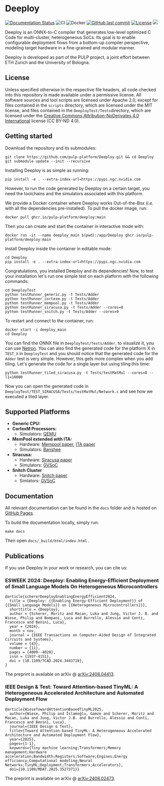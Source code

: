 # Deeploy

[![Documentation Status](https://img.shields.io/github/deployments/pulp-platform/Deeploy/github-pages?logo=readthedocs&logoColor=white&label=Docs
)](https://pulp-platform.github.io/Deeploy/)
![CI](https://github.com/pulp-platform/Deeploy/actions/workflows/CI.yml/badge.svg?branch=devel)
![Docker](https://github.com/pulp-platform/Deeploy/actions/workflows/BuildDocker.yml/badge.svg)
[![GitHub last commit](https://img.shields.io/github/last-commit/pulp-platform/Deeploy)](#)
[![License](https://img.shields.io/badge/License-Apache%202.0-blue.svg)](https://opensource.org/licenses/Apache-2.0)
![](https://img.shields.io/badge/Provided_by_PULP_Platform-24AF4B)

Deeploy is an ONNX-to-C compiler that generates low-level optimized C Code for multi-cluster, heterogeneous SoCs. Its goal is to enable configurable deployment flows from a bottom-up compiler perspective, modeling target hardware in a fine-grained and modular manner.

Deeploy is developed as part of the PULP project, a joint effort between ETH Zurich and the University of Bologna.

## License

Unless specified otherwise in the respective file headers, all code checked into this repository is made available under a permissive license. All software sources and tool scripts are licensed under Apache 2.0, except for files contained in the `scripts` directory, which are licensed under the MIT license, and files contained in the `DeeployTest/Tests`directory, which are licensed under the [Creative Commons Attribution-NoDerivates 4.0 International](https://creativecommons.org/licenses/by-nd/4.0) license (CC BY-ND 4.0).

## Getting started

Download the repository and its submodules:
```
git clone https://github.com/pulp-platform/Deeploy.git && cd Deeploy
git submodule update --init --recursive
```

Installing Deeploy is as simple as running:
```
pip install -e . --extra-index-url=https://pypi.ngc.nvidia.com
```
However, to run the code generated by Deeploy on a certain target, you need the toolchains and the simulators associated with this platform.

We provide a Docker container where Deeploy works Out-of-the-Box (*i.e.* with all the dependencies pre-installed). To pull the docker image, run:
```
docker pull ghcr.io/pulp-platform/deeploy:main
```
Then you can create and start the container in interactive mode with:
```
docker run -it --name deeploy_main $(pwd):/app/Deeploy ghcr.io/pulp-platform/deeploy:main
```
Install Deeploy inside the container in editable mode:
```
cd Deeploy
pip install -e . --extra-index-url=https://pypi.ngc.nvidia.com
```
Congratulations, you installed Deeploy and its dependencies! Now, to test your installation let's run one simple test on each platform with the following commands:
```
cd DeeployTest
python testRunner_generic.py -t Tests/Adder
python testRunner_cortexm.py -t Tests/Adder
python testRunner_mempool.py -t Tests/Adder
python testRunner_siracusa.py -t Tests/Adder --cores=8
python testRunner_snitch.py -t Tests/Adder --cores=9
```

To restart and connect to the container, run:
```
docker start -i deeploy_main
cd Deeploy
```

You can find the ONNX file in `DeeployTest/Tests/Adder`, to visualize it, you can use [Netron](https://netron.app/). You can also find the generated code for the platform X in `TEST_X` in `DeeployTest` and you should notice that the generated code for the `Adder` test is very simple. However, this gets more complex when you add tiling. Let's generate the code for a single layer but using tiling this time:
```
python testRunner_tiled_siracusa.py -t Tests/testMatMul --cores=8 --l1=16000
```
Now you can open the generated code in `DeeployTest/TEST_SIRACUSA/Tests/testMatMul/Network.c` and see how we executed a tiled layer.

## Supported Platforms

- **Generic CPU:**
- **CortexM Processors:**
    - Simulators: [QEMU](https://www.qemu.org/)
- **MemPool extended with ITA:**
    - Hardware: [Mempool paper](https://arxiv.org/abs/2303.17742), [ITA paper](https://arxiv.org/abs/2307.03493)
    - Simulators: [Banshee](https://github.com/pulp-platform/banshee)
- **Siracusa:**
    - Hardware: [Siracusa paper](https://arxiv.org/abs/2312.14750)
    - Simulators: [GVSoC](https://github.com/gvsoc/gvsoc)
- **Snitch Cluster**
    - Hardware: [Snitch paper](https://arxiv.org/abs/2002.10143)
    - Simlators: [GVSoC](https://github.com/gvsoc/gvsoc)

## Documentation

All relevant documentation can be found in the `docs` folder and is hosted on [GitHub Pages](https://pulp-platform.github.io/Deeploy/).

To build the documentation locally, simply run:
```
make docs
```
Then open `docs/_build/html/index.html` .

## Publications

If you use Deeploy in your work or research, you can cite us:

### ESWEEK 2024: Deeploy: Enabling Energy-Efficient Deployment of Small Language Models On Heterogeneous Microcontrollers
```
@article{schererDeeployEnablingEnergyEfficient2024,
  title = {Deeploy: {{Enabling Energy-Efficient Deployment}} of {{Small Language Models}} on {{Heterogeneous Microcontrollers}}},
  shorttitle = {Deeploy},
  author = {Scherer, Moritz and Macan, Luka and Jung, Victor J. B. and Wiese, Philip and Bompani, Luca and Burrello, Alessio and Conti, Francesco and Benini, Luca},
  year = {2024},
  month = nov,
  journal = {IEEE Transactions on Computer-Aided Design of Integrated Circuits and Systems},
  volume = {43},
  number = {11},
  pages = {4009--4020},
  issn = {1937-4151},
  doi = {10.1109/TCAD.2024.3443718},
}
```
The preprint is available on arXiv @ [arXiv:2408.04413](https://arxiv.org/abs/2408.04413).

### IEEE Design & Test: Toward Attention-based TinyML: A Heterogeneous Accelerated Architecture and Automated Deployment Flow
```
@article{WieseTowardAttentionBasedTinyML2025,
  author={Wiese, Philip and İslamoğlu, Gamze and Scherer, Moritz and Macan, Luka and Jung, Victor J.B. and Burrello, Alessio and Conti, Francesco and Benini, Luca},
  journal={IEEE Design & Test},
  title={Toward Attention-based TinyML: A Heterogeneous Accelerated Architecture and Automated Deployment Flow},
  year={2025},
  pages={1-1},
  keywords={Tiny machine learning;Transformers;Memory management;Hardware acceleration;Bandwidth;Registers;Software;Engines;Energy efficiency;Computational modeling;Neural Networks;TinyML;Deployment;Transformers;Accelerators},
  doi={10.1109/MDAT.2025.3527371}}

```
The preprint is available on arXiv @ [arXiv:2408.02473](https://arxiv.org/abs/2408.02473).
